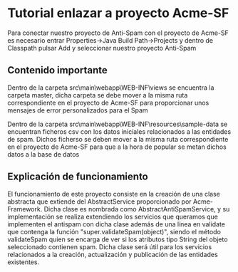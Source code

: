 # Tutorial enlazar a proyecto Acme-SF

 Para conectar nuestro proyecto de Anti-Spam con el proyecto de Acme-SF es necesario entrar Properties->Java Build Path->Projects y dentro de Classpath pulsar Add y seleccionar nuestro proyecto Anti-Spam

## Contenido importante
 Dentro de la carpeta src\main\webapp\WEB-INF\views se encuentra la carpeta master, dicha carpeta se debe mover a la misma ruta correspondiente en el proyecto de Acme-SF para proporcionar unos mensajes de error personalizados para el Spam

 Dentro de la carpeta src\main\webapp\WEB-INF\resources\sample-data se encuentran ficheros csv con los datos iniciales relacionados a las entidades de spam. Dichos ficherso se deben mover a la misma ruta correspondiente en el proyecto de Acme-SF para que a la hora de popular se metan dichos datos a la base de datos

## Explicación de funcionamiento
 El funcionamiento de este proyecto consiste en la creación de una clase abstracta que extiende del AbstractService proporcionado por Acme-Framework. Dicha clase es nombrada como AbstractAntiSpamService, y su implementación se realiza extendiendo los servicios que queramos que implementen el antispam con dicha clase además de una línea en validate que contenga la función "super.validateSpam(object)", siendo el método validateSpam quien se encarga de ver si los atributos tipo String del objeto seleccionado contienen spam. Dicha clase será útil para los servicios relacionados a la creación, actualización y publicación de las entidades existentes.
